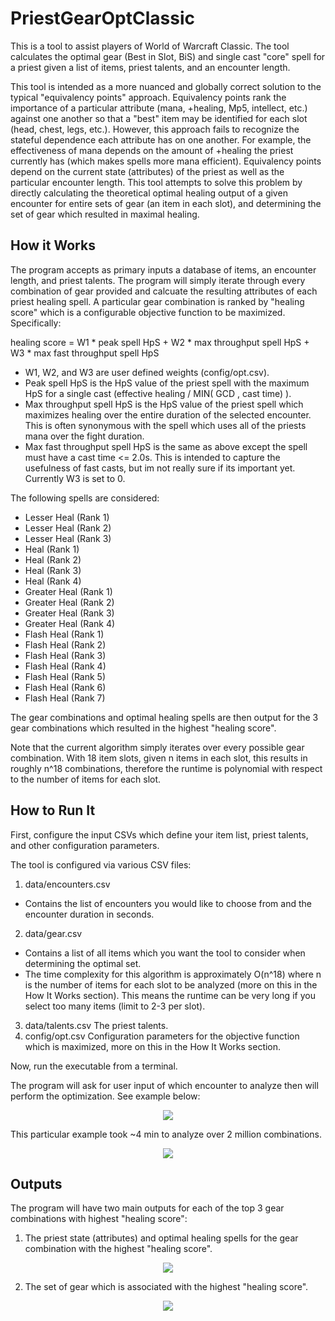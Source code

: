 # PriestGearOptClassic
This is a tool to assist players of World of Warcraft Classic. The tool calculates the optimal gear (Best in Slot, BiS) and single cast "core" spell for a priest given a list of items, priest talents, and an encounter length.

This tool is intended as a more nuanced and globally correct solution to the typical "equivalency points" approach. Equivalency points rank the importance of a particular attribute (mana, +healing, Mp5, intellect, etc.) against one another so that a "best" item may be identified for each slot (head, chest, legs, etc.). However, this approach fails to recognize the stateful dependence each attribute has on one another. For example, the effectiveness of mana depends on the amount of +healing the priest currently has (which makes spells more mana efficient). Equivalency points depend on the current state (attributes) of the priest as well as the particular encounter length. This tool attempts to solve this problem by directly calculating the theoretical optimal healing output of a given encounter for entire sets of gear (an item in each slot), and determining the set of gear which resulted in maximal healing.

## How it Works
The program accepts as primary inputs a database of items, an encounter length, and priest talents. The program will simply iterate through every combination of gear provided and calcuate the resulting attributes of each priest healing spell. A particular gear combination is ranked by "healing score" which is a configurable objective function to be maximized. Specifically:

  healing score = W1 * peak spell HpS + W2 * max throughput spell HpS + W3 * max fast throughput spell HpS

- W1, W2, and W3 are user defined weights (config/opt.csv). 
- Peak spell HpS is the HpS value of the priest spell with the maximum HpS for a single cast (effective healing / MIN( GCD , cast time) ). 
- Max throughput spell HpS is the HpS value of the priest spell which maximizes healing over the entire duration of the selected encounter. This is often synonymous with the spell which uses all of the priests mana over the fight duration.
- Max fast throughput spell HpS is the same as above except the spell must have a cast time <= 2.0s. This is intended to capture the usefulness of fast casts, but im not really sure if its important yet. Currently W3 is set to 0.

The following spells are considered:
- Lesser Heal (Rank 1)
- Lesser Heal (Rank 2)
- Lesser Heal (Rank 3)
- Heal (Rank 1)
- Heal (Rank 2)
- Heal (Rank 3)
- Heal (Rank 4)
- Greater Heal (Rank 1)
- Greater Heal (Rank 2)
- Greater Heal (Rank 3)
- Greater Heal (Rank 4)
- Flash Heal (Rank 1)
- Flash Heal (Rank 2)
- Flash Heal (Rank 3)
- Flash Heal (Rank 4)
- Flash Heal (Rank 5)
- Flash Heal (Rank 6)
- Flash Heal (Rank 7)

The gear combinations and optimal healing spells are then output for the 3 gear combinations which resulted in the highest "healing score".

Note that the current algorithm simply iterates over every possible gear combination. With 18 item slots, given n items in each slot, this results in roughly n^18 combinations, therefore the runtime is polynomial with respect to the number of items for each slot.

## How to Run It
First, configure the input CSVs which define your item list, priest talents, and other configuration parameters.

The tool is configured via various CSV files:
1. data/encounters.csv
  - Contains the list of encounters you would like to choose from and the encounter duration in seconds.
2. data/gear.csv
  - Contains a list of all items which you want the tool to consider when determining the optimal set.
  - The time complexity for this algorithm is approximately O(n^18) where n is the number of items for each slot to be analyzed (more on
  this in the How It Works section). This means the runtime can be very long if you select too many items (limit to 2-3 per slot).
3. data/talents.csv
  The priest talents.
4. config/opt.csv
  Configuration parameters for the objective function which is maximized, more on this in the How It Works section.
  
Now, run the executable from a terminal.

The program will ask for user input of which encounter to analyze then will perform the optimization. See example below:

<p align="center">
  <img src="https://github.com/t-mccawley/PriestGearOptClassic/blob/master/media/example_input.PNG"/>
</p>

This particular example took ~4 min to analyze over 2 million combinations.

<p align="center">
  <img src="https://github.com/t-mccawley/PriestGearOptClassic/blob/master/media/example_runtime.PNG"/>
</p>

## Outputs
The program will have two main outputs for each of the top 3 gear combinations with highest "healing score":

1. The priest state (attributes) and optimal healing spells for the gear combination with the highest "healing score".

<p align="center">
  <img src="https://github.com/t-mccawley/PriestGearOptClassic/blob/master/media/example_output_1.PNG"/>
</p>

2. The set of gear which is associated with the highest "healing score".

<p align="center">
  <img src="https://github.com/t-mccawley/PriestGearOptClassic/blob/master/media/example_output_2.PNG"/>
</p>
